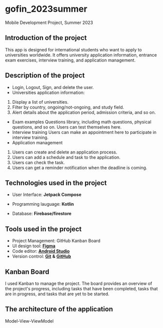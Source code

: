# gofin_2023summer

Mobile Development Project, Summer 2023

## Introduction of the project

This app is designed for international students who want to apply to universities worldwide. It offers university application information, entrance exam exercises, interview training, and application management.

## Description of the project

- Login, Logout, Sign, and delete the user.
- Universities application information:

1. Display a list of universities.
2. Filter by country, ongoing/not-ongoing, and study field.
3. Alert details about the application period, admission criteria, and so on.

- Exam examples
  Questions library, including math questions, physical questions, and so on. Users can test themselves here.
- Interview training
  Users can make an appointment here to participate in interview training.
- Application management

1. Users can create and delete an application process.
2. Users can add a schedule and task to the application.
3. Users can check the task.
4. Users can get a reminder notification when the deadline is coming.

## Technologies used in the project

- User Interface:
  **Jetpack Compose**

- Programming lauguage:
  **Kotlin**

- Database:
  **Firebase/firestore**

## Tools used in the project

- Project Management: GitHub Kanban Board
- UI design tool: [**Figma**](https://www.figma.com/)
- Code editor: [**Android Studio**](https://code.visualstudio.com/)
- Version control: [**Git**](https://git-scm.com/) **&** [**GitHub**](https://github.com/)

## Kanban Board

I used Kanban to manage the project. The board provides an overview of the project's progress, including tasks that have been completed, tasks that are in progress, and tasks that are yet to be started.

## The architecture of the application

Model-View-ViewModel
